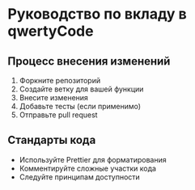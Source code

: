 # Руководство по вкладу в qwertyCode

## Процесс внесения изменений
1. Форкните репозиторий
2. Создайте ветку для вашей функции
3. Внесите изменения
4. Добавьте тесты (если применимо)
5. Отправьте pull request

## Стандарты кода
- Используйте Prettier для форматирования
- Комментируйте сложные участки кода
- Следуйте принципам доступности
